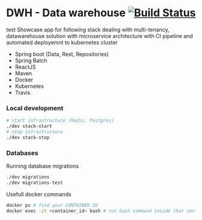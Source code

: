 # DWH - Data warehouse [![Build Status](https://travis-ci.com/marecica2/dwh.svg?branch=develop)](https://travis-ci.com/marecica2/dwh)
test
Showcase app for following stack dealing with multi-tenancy, 
datawarehouse solution with microservice architecture with CI pipeline and automated deployemnt to kubernetes cluster
- Spring boot (Data, Rest, Repositories)
- Spring Batch
- ReactJS
- Maven
- Docker
- Kubernetes
- Travis 

### Local development
```bash
# start infrastructure (Redis, Postgres)
./dev stack-start 
# stop infrastructure
./dev stack-stop 
```

### Databases

Running database migrations

```bash
./dev migrations
./dev migrations-test
```

Usefull docker commands

```bash
docker ps # find your CONTAINER ID
docker exec -it <container_id> bash # run bash command inside that container
```
